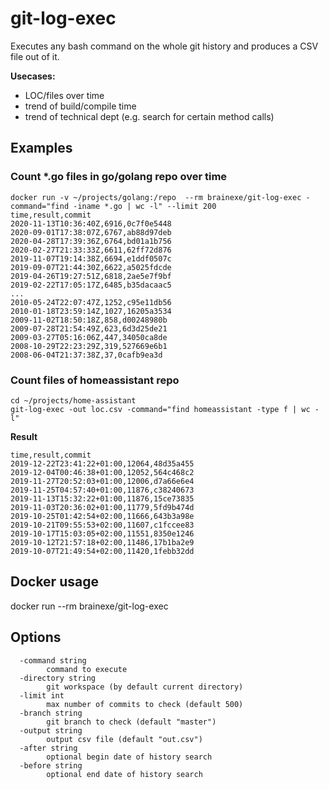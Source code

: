 # git-log-exec
Executes any bash command on the whole git history and produces a CSV file out of it. 

**Usecases:**
- LOC/files over time
- trend of build/compile time
- trend of technical dept (e.g. search for certain method calls)

## Examples

### Count *.go files in go/golang repo over time

```
docker run -v ~/projects/golang:/repo  --rm brainexe/git-log-exec -command="find -iname *.go | wc -l" --limit 200
time,result,commit
2020-11-13T10:36:40Z,6916,0c7f0e5448
2020-09-01T17:38:07Z,6767,ab88d97deb
2020-04-28T17:39:36Z,6764,bd01a1b756
2020-02-27T21:33:33Z,6611,62ff72d876
2019-11-07T19:14:38Z,6694,e1ddf0507c
2019-09-07T21:44:30Z,6622,a5025fdcde
2019-04-26T19:27:51Z,6818,2ae5e7f9bf
2019-02-22T17:05:17Z,6485,b35dacaac5
...
2010-05-24T22:07:47Z,1252,c95e11db56
2010-01-18T23:59:14Z,1027,16205a3534
2009-11-02T18:50:18Z,858,d00248980b
2009-07-28T21:54:49Z,623,6d3d25de21
2009-03-27T05:16:06Z,447,34050ca8de
2008-10-29T22:23:29Z,319,527669e6b1
2008-06-04T21:37:38Z,37,0cafb9ea3d
```

### Count files of homeassistant repo
```
cd ~/projects/home-assistant
git-log-exec -out loc.csv -command="find homeassistant -type f | wc -l" 
```

**Result**
```
time,result,commit
2019-12-22T23:41:22+01:00,12064,48d35a455
2019-12-04T00:46:38+01:00,12052,564c468c2
2019-11-27T20:52:03+01:00,12006,d7a66e6e4
2019-11-25T04:57:40+01:00,11876,c38240673
2019-11-13T15:32:22+01:00,11876,15ce73835
2019-11-03T20:36:02+01:00,11779,5fd9b474d
2019-10-25T01:42:54+02:00,11666,643b3a98e
2019-10-21T09:55:53+02:00,11607,c1fccee83
2019-10-17T15:03:05+02:00,11551,8350e1246
2019-10-12T21:57:18+02:00,11486,17b1ba2e9
2019-10-07T21:49:54+02:00,11420,1febb32dd
``` 

## Docker usage

docker run --rm brainexe/git-log-exec

## Options
```
  -command string
    	command to execute
  -directory string
    	git workspace (by default current directory)
  -limit int
    	max number of commits to check (default 500)
  -branch string
    	git branch to check (default "master")
  -output string
    	output csv file (default "out.csv")
  -after string
    	optional begin date of history search
  -before string
    	optional end date of history search
``` 